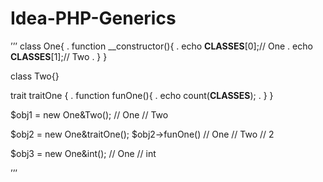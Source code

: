 # Idea-PHP-Generics

’’’
class One{
.   function __constructor(){
.       echo __CLASSES__[0];// One
.       echo __CLASSES__[1];// Two
.   }
}

class Two{}

trait traitOne {
.   function funOne(){
.      echo count(__CLASSES__);
.   }
}


$obj1 = new One&Two();
// One
// Two

$obj2 = new One&traitOne();
$obj2->funOne()
// One
// Two
// 2

$obj3 = new One&int();
// One
// int

’’’
